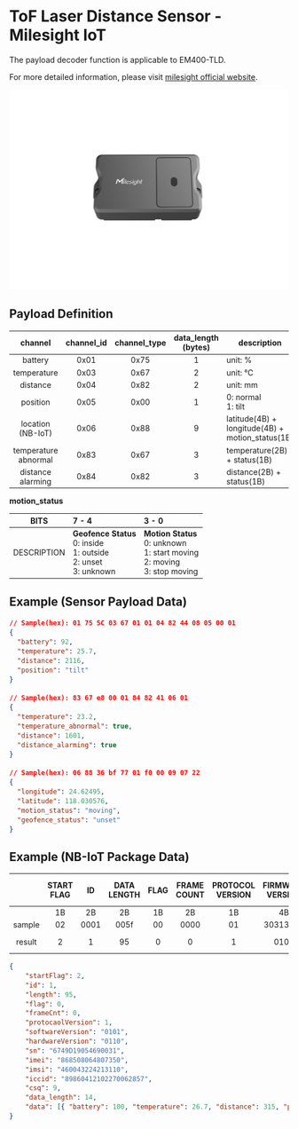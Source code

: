 # ToF Laser Distance Sensor - Milesight IoT

The payload decoder function is applicable to EM400-TLD.

For more detailed information, please visit [milesight official website](https://www.milesight-iot.com).

![EM400-TLD](EM400-TLD.png)

## Payload Definition

|         channel         | channel_id | channel_type | data_length (bytes) | description                                      |
| :---------------------: | :--------: | :----------: | :-----------------: | ------------------------------------------------ |
|         battery         |    0x01    |     0x75     |          1          | unit: %                                          |
|       temperature       |    0x03    |     0x67     |          2          | unit: ℃                                          |
|        distance         |    0x04    |     0x82     |          2          | unit: mm                                         |
|        position         |    0x05    |     0x00     |          1          | 0: normal<br />1: tilt                           |
| location <br />(NB-IoT) |    0x06    |     0x88     |          9          | latitude(4B) + longitude(4B) + motion_status(1B) |
|  temperature abnormal   |    0x83    |     0x67     |          3          | temperature(2B) + status(1B)                     |
|    distance alarming    |    0x84    |     0x82     |          3          | distance(2B) + status(1B)                        |

**motion_status**

|    BITS     | 7 - 4                                                                              | 3 - 0                                                                                      |
| :---------: | :--------------------------------------------------------------------------------- | :----------------------------------------------------------------------------------------- |
| DESCRIPTION | **Geofence Status** <br />0: inside <br />1: outside <br />2: unset<br/>3: unknown | **Motion Status** <br />0: unknown<br />1: start moving<br />2: moving<br />3: stop moving |

## Example (Sensor Payload Data)

```json
// Sample(hex): 01 75 5C 03 67 01 01 04 82 44 08 05 00 01
{
  "battery": 92,
  "temperature": 25.7,
  "distance": 2116,
  "position": "tilt"
}

// Sample(hex): 83 67 e8 00 01 84 82 41 06 01
{
  "temperature": 23.2,
  "temperature_abnormal": true,
  "distance": 1601,
  "distance_alarming": true
}

// Sample(hex): 06 88 36 bf 77 01 f0 00 09 07 22
{
  "longitude": 24.62495,
  "latitude": 118.030576,
  "motion_status": "moving",
  "geofence_status": "unset"
}
```

## Example (NB-IoT Package Data)

|        | START FLAG |  ID  | DATA LENGTH | FLAG | FRAME COUNT | PROTOCOL VERSION | FIRMWARE VERSION | HARDWARE VERSION |          SERIAL NUMBER           |              IMEI              |              IMSI              |                  ICCID                   | CSQ | SENSOR PAYLOAD LENGTH |                          SENSOR PAYLOAD DATA                          |
| :----: | :--------: | :--: | :---------: | :--: | :---------: | :--------------: | :--------------: | :--------------: | :------------------------------: | :----------------------------: | :----------------------------: | :--------------------------------------: | :-: | :-------------------: | :-------------------------------------------------------------------: |
|        |     1B     |  2B  |     2B      |  1B  |     2B      |        1B        |        4B        |        4B        |               16B                |              15B               |              15B               |                   20B                    | 1B  |          2B           |                                  NB                                   |
| sample |     02     | 0001 |    005f     |  00  |    0000     |        01        |     30313031     |     30313130     | 36373439443139303534363930303331 | 383638353038303634383037333530 | 343630303433323234323133313130 | 3839383630343132313032323730303632383537 | 09  |         000e          |                     01756403670b0104823b01050001                      |
| result |     2      |  1   |     95      |  0   |      0      |        1         |       0101       |       0110       |         6749D19054690031         |        868508064807350         |        460043224213110         |           89860412102270062857           |  9  |          14           | `{ battery: 100, temperature: 26.7, distance: 315, position: 'tilt' }` |

```json
{
    "startFlag": 2,
    "id": 1,
    "length": 95,
    "flag": 0,
    "frameCnt": 0,
    "protocaolVersion": 1,
    "softwareVersion": "0101",
    "hardwareVersion": "0110",
    "sn": "6749D19054690031",
    "imei": "868508064807350",
    "imsi": "460043224213110",
    "iccid": "89860412102270062857",
    "csq": 9,
    "data_length": 14,
    "data": [{ "battery": 100, "temperature": 26.7, "distance": 315, "position": "tilt" }]
}
```
